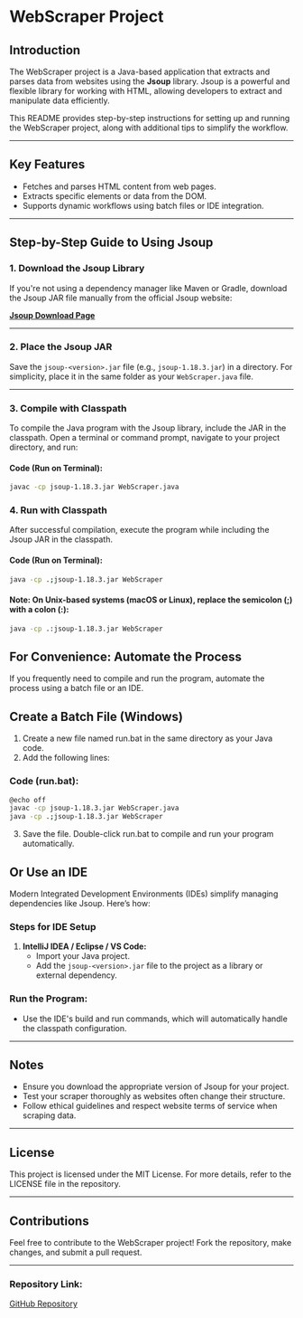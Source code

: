 # WebScraper Project

## Introduction
The WebScraper project is a Java-based application that extracts and parses data from websites using the **Jsoup** library. Jsoup is a powerful and flexible library for working with HTML, allowing developers to extract and manipulate data efficiently.

This README provides step-by-step instructions for setting up and running the WebScraper project, along with additional tips to simplify the workflow.

---

## Key Features
- Fetches and parses HTML content from web pages.
- Extracts specific elements or data from the DOM.
- Supports dynamic workflows using batch files or IDE integration.

---

## Step-by-Step Guide to Using Jsoup

### **1. Download the Jsoup Library**
If you're not using a dependency manager like Maven or Gradle, download the Jsoup JAR file manually from the official Jsoup website:

**[Jsoup Download Page](https://jsoup.org/download)**

---

### **2. Place the Jsoup JAR**
Save the `jsoup-<version>.jar` file (e.g., `jsoup-1.18.3.jar`) in a directory. For simplicity, place it in the same folder as your `WebScraper.java` file.

---

### **3. Compile with Classpath**
To compile the Java program with the Jsoup library, include the JAR in the classpath. Open a terminal or command prompt, navigate to your project directory, and run:

#### **Code (Run on Terminal):**
```bash
javac -cp jsoup-1.18.3.jar WebScraper.java
```

### 4. Run with Classpath
After successful compilation, execute the program while including the Jsoup JAR in the classpath.

#### **Code (Run on Terminal):**
```bash
java -cp .;jsoup-1.18.3.jar WebScraper
```
#### Note: On Unix-based systems (macOS or Linux), replace the semicolon (;) with a colon (:):
```bash
java -cp .:jsoup-1.18.3.jar WebScraper
```
## For Convenience: Automate the Process
If you frequently need to compile and run the program, automate the process using a batch file or an IDE.

## Create a Batch File (Windows)
1. Create a new file named run.bat in the same directory as your Java code.
2. Add the following lines:
### Code (run.bat):
```bash
@echo off
javac -cp jsoup-1.18.3.jar WebScraper.java
java -cp .;jsoup-1.18.3.jar WebScraper
```
3. Save the file. Double-click run.bat to compile and run your program automatically.

## Or Use an IDE
Modern Integrated Development Environments (IDEs) simplify managing dependencies like Jsoup. Here’s how:

### Steps for IDE Setup
1. **IntelliJ IDEA / Eclipse / VS Code:**
   - Import your Java project.
   - Add the `jsoup-<version>.jar` file to the project as a library or external dependency.

### Run the Program:
- Use the IDE's build and run commands, which will automatically handle the classpath configuration.

---

## Notes
- Ensure you download the appropriate version of Jsoup for your project.
- Test your scraper thoroughly as websites often change their structure.
- Follow ethical guidelines and respect website terms of service when scraping data.

---

## License
This project is licensed under the MIT License. For more details, refer to the LICENSE file in the repository.

---

## Contributions
Feel free to contribute to the WebScraper project! Fork the repository, make changes, and submit a pull request.

---

### Repository Link:
[GitHub Repository](https://github.com/shyamsunder0717/Web-Scraper.git)
